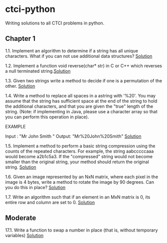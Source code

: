 ctci-python
===========

Writing solutions to all CTCI problems in python.

Chapter 1
---------

1.1. Implement an algorithm to determine if a string has all unique characters. What if you can not use additional data structures? [Solution](https://github.com/maybeiambatman/ctci-python/blob/master/chapter-1/problem_1_1.py)

1.2. Implement a function void reverse(char* str) in C or C++ which reverses a null terminated string.[Solution](https://github.com/maybeiambatman/ctci-python/blob/master/chapter-1/problem_1_2.py)

1.3. Given two strings write a method to decide if one is a permutation of the other. [Solution](https://github.com/maybeiambatman/ctci-python/blob/master/chapter-1/problem_1_3.py)

1.4. Write a method to replace all spaces in a astring with '%20'. You may assume that the string has sufficient space at the end of the string to hold the additional characters, and that you are given the "true" length of the string. (Note: if implementing in Java, please use a character array so that you can perform this operation in place).

EXAMPLE

Input : "Mr John Smith    "
Output: "Mr%20John%20Smith"
[Solution](https://github.com/maybeiambatman/ctci-python/blob/master/chapter-1/problem_1_4.py)

1.5. Implement a method to perform a basic string compression using the counts of the repeated characters. For example, the string aabcccccaaa would become a2b1c5a3. If the "compressed" string would not become smaller than the original string, your method should return the original string. [Solution](https://github.com/maybeiambatman/ctci-python/blob/master/chapter-1/problem_1_5.py)

1.6. Given an image represented by an NxN matrix, where each pixel in the image is 4 bytes, write a method to rotate the image by 90 degrees. Can you do this in place? [Solution](https://github.com/maybeiambatman/ctci-python/blob/master/chapter-1/problem_1_6.py)

1.7. Write an algorithm such that if an element in an MxN matrix is 0, its entire row and column are set to 0. [Solution](https://github.com/maybeiambatman/ctci-python/blob/master/chapter-1/problem_1_7.py)

Moderate
--------

17.1. Write a function to swap a number in place (that is, without temporary variables) [Solution](https://github.com/maybeiambatman/ctci-python/blob/master/moderate/problem_17_1.py)

